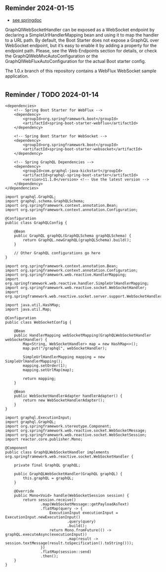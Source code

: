 ## Reminder 2024-01-15

* [see springdoc](https://docs.spring.io/spring-graphql/reference/transports.html) 



GraphQlWebSocketHandler can be exposed as a WebSocket endpoint by declaring a SimpleUrlHandlerMapping bean and using it to map the handler to a URL path. By default, the Boot Starter does not expose a GraphQL over WebSocket endpoint, but it’s easy to enable it by adding a property for the endpoint path. Please, see the Web Endpoints section for details, or check the GraphQlWebMvcAutoConfiguration or the GraphQlWebFluxAutoConfiguration for the actual Boot starter config.

The 1.0.x branch of this repository contains a WebFlux WebSocket sample application.

#
## Reminder / TODO 2024-01-14
```
<dependencies>
    <!-- Spring Boot Starter for WebFlux -->
    <dependency>
        <groupId>org.springframework.boot</groupId>
        <artifactId>spring-boot-starter-webflux</artifactId>
    </dependency>

    <!-- Spring Boot Starter for WebSocket -->
    <dependency>
        <groupId>org.springframework.boot</groupId>
        <artifactId>spring-boot-starter-websocket</artifactId>
    </dependency>

    <!-- Spring GraphQL Dependencies -->
    <dependency>
        <groupId>com.graphql-java-kickstart</groupId>
        <artifactId>graphql-spring-boot-starter</artifactId>
        <version>11.1.0</version> <!-- Use the latest version -->
    </dependency>
</dependencies>

```
```
import graphql.GraphQL;
import graphql.schema.GraphQLSchema;
import org.springframework.context.annotation.Bean;
import org.springframework.context.annotation.Configuration;

@Configuration
public class GraphQLConfig {

    @Bean
    public GraphQL graphQL(GraphQLSchema graphQLSchema) {
        return GraphQL.newGraphQL(graphQLSchema).build();
    }

    // Other GraphQL configurations go here
}

```
```
import org.springframework.context.annotation.Bean;
import org.springframework.context.annotation.Configuration;
import org.springframework.web.reactive.HandlerMapping;
import org.springframework.web.reactive.handler.SimpleUrlHandlerMapping;
import org.springframework.web.reactive.socket.WebSocketHandler;
import org.springframework.web.reactive.socket.server.support.WebSocketHandlerAdapter;

import java.util.HashMap;
import java.util.Map;

@Configuration
public class WebSocketConfig {

    @Bean
    public HandlerMapping webSocketMapping(GraphQLWebSocketHandler webSocketHandler) {
        Map<String, WebSocketHandler> map = new HashMap<>();
        map.put("/graphql", webSocketHandler);

        SimpleUrlHandlerMapping mapping = new SimpleUrlHandlerMapping();
        mapping.setOrder(1);
        mapping.setUrlMap(map);

        return mapping;
    }

    @Bean
    public WebSocketHandlerAdapter handlerAdapter() {
        return new WebSocketHandlerAdapter();
    }
}

```
```
import graphql.ExecutionInput;
import graphql.GraphQL;
import org.springframework.stereotype.Component;
import org.springframework.web.reactive.socket.WebSocketMessage;
import org.springframework.web.reactive.socket.WebSocketSession;
import reactor.core.publisher.Mono;

@Component
public class GraphQLWebSocketHandler implements org.springframework.web.reactive.socket.WebSocketHandler {

    private final GraphQL graphQL;

    public GraphQLWebSocketHandler(GraphQL graphQL) {
        this.graphQL = graphQL;
    }

    @Override
    public Mono<Void> handle(WebSocketSession session) {
        return session.receive()
                .map(WebSocketMessage::getPayloadAsText)
                .flatMap(query -> {
                    ExecutionInput executionInput = ExecutionInput.newExecutionInput()
                            .query(query)
                            .build();
                    return Mono.fromFuture(() -> graphQL.executeAsync(executionInput))
                            .map(result -> session.textMessage(result.toSpecification().toString()));
                })
                .flatMap(session::send)
                .then();
    }
}

```
